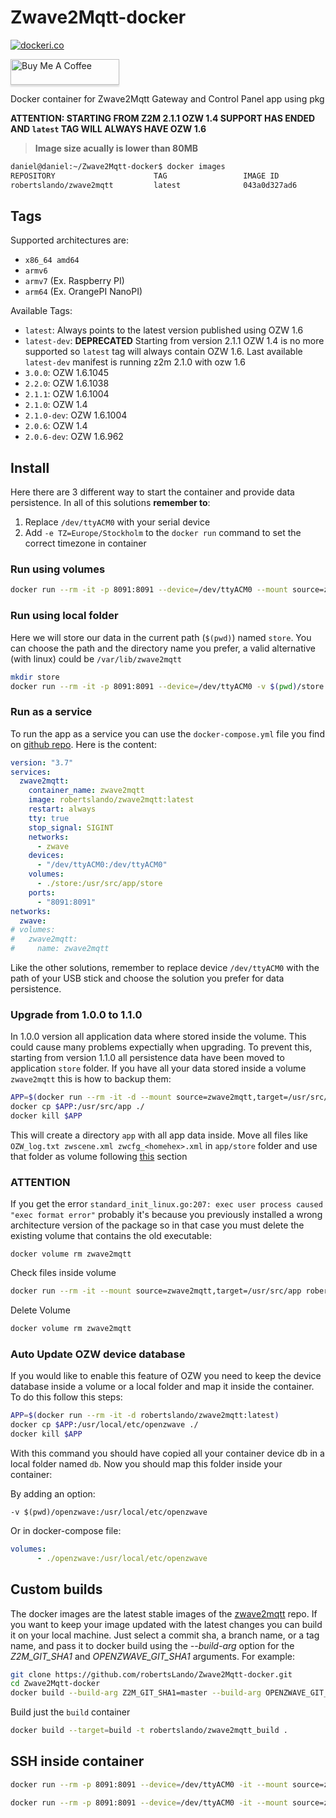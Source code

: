 # Zwave2Mqtt-docker

[![dockeri.co](https://dockeri.co/image/robertslando/zwave2mqtt)](https://hub.docker.com/r/robertslando/zwave2mqtt)

<a href="https://www.buymeacoffee.com/MVg9wc2HE" target="_blank"><img src="https://www.buymeacoffee.com/assets/img/custom_images/orange_img.png" alt="Buy Me A Coffee" style="height: 41px !important;width: 174px !important;box-shadow: 0px 3px 2px 0px rgba(190, 190, 190, 0.5) !important;-webkit-box-shadow: 0px 3px 2px 0px rgba(190, 190, 190, 0.5) !important;" ></a>

Docker container for Zwave2Mqtt Gateway and Control Panel app using pkg

**ATTENTION: STARTING FROM Z2M 2.1.1 OZW 1.4 SUPPORT HAS ENDED AND `latest` TAG WILL ALWAYS HAVE OZW 1.6**

> **Image size acually is lower than 80MB**

```bash
daniel@daniel:~/Zwave2Mqtt-docker$ docker images
REPOSITORY                      TAG                 IMAGE ID            CREATED             SIZE
robertslando/zwave2mqtt         latest              043a0d327ad6        2 minutes ago       76.7MB
```

## Tags

Supported architectures are:

- `x86_64 amd64`
- `armv6`
- `armv7` (Ex. Raspberry PI)
- `arm64` (Ex. OrangePI NanoPI)

Available Tags:

- `latest`: Always points to the latest version published using OZW 1.6
- `latest-dev`: **DEPRECATED** Starting from version 2.1.1 OZW 1.4 is no more supported so `latest` tag will always contain OZW 1.6. Last available `latest-dev` manifest is running z2m 2.1.0 with ozw 1.6
- `3.0.0`: OZW 1.6.1045
- `2.2.0`: OZW 1.6.1038
- `2.1.1`: OZW 1.6.1004
- `2.1.0`: OZW 1.4
- `2.1.0-dev`: OZW 1.6.1004
- `2.0.6`: OZW 1.4
- `2.0.6-dev`: OZW 1.6.962

## Install

Here there are 3 different way to start the container and provide data persistence. In all of this solutions **remember to**:

1. Replace `/dev/ttyACM0` with your serial device
2. Add `-e TZ=Europe/Stockholm` to the `docker run` command to set the correct timezone in container

### Run using volumes

```bash
docker run --rm -it -p 8091:8091 --device=/dev/ttyACM0 --mount source=zwave2mqtt,target=/usr/src/app/store robertslando/zwave2mqtt:latest
```

### Run using local folder

Here we will store our data in the current path (`$(pwd)`) named `store`. You can choose the path and the directory name you prefer, a valid alternative (with linux) could be `/var/lib/zwave2mqtt`

```bash
mkdir store
docker run --rm -it -p 8091:8091 --device=/dev/ttyACM0 -v $(pwd)/store:/usr/src/app/store robertslando/zwave2mqtt:latest
```

### Run as a service

To run the app as a service you can use the `docker-compose.yml` file you find on [github repo](https://github.com/robertsLando/Zwave2Mqtt-docker/tree/master/compose/docker-compose.yml). Here is the content:

```yml
version: "3.7"
services:
  zwave2mqtt:
    container_name: zwave2mqtt
    image: robertslando/zwave2mqtt:latest
    restart: always
    tty: true
    stop_signal: SIGINT
    networks:
      - zwave
    devices:
      - "/dev/ttyACM0:/dev/ttyACM0"
    volumes:
      - ./store:/usr/src/app/store
    ports:
      - "8091:8091"
networks:
  zwave:
# volumes:
#   zwave2mqtt:
#     name: zwave2mqtt
```

Like the other solutions, remember to replace device `/dev/ttyACM0` with the path of your USB stick and choose the solution you prefer for data persistence.

### Upgrade from 1.0.0 to 1.1.0

In 1.0.0 version all application data where stored inside the volume. This could cause many problems expectially when upgrading. To prevent this, starting from version 1.1.0 all persistence data have been moved to application `store` folder. If you have all your data stored inside a volume `zwave2mqtt` this is how to backup them:

```bash
APP=$(docker run --rm -it -d --mount source=zwave2mqtt,target=/usr/src/app robertslando/zwave2mqtt:latest)
docker cp $APP:/usr/src/app ./
docker kill $APP
```

This will create a directory `app` with all app data inside. Move all files like `OZW_log.txt zwscene.xml zwcfg_<homehex>.xml` in `app/store` folder and use that folder as volume following [this](#run-using-local-folder) section

### ATTENTION

If you get the error `standard_init_linux.go:207: exec user process caused "exec format error"` probably it's because you previously installed a wrong architecture version of the package so in that case you must delete the existing volume that contains the old executable:

`docker volume rm zwave2mqtt`

Check files inside volume

```bash
docker run --rm -it --mount source=zwave2mqtt,target=/usr/src/app robertslando/zwave2mqtt:latest find /usr/src/app
```

Delete Volume

```bash
docker volume rm zwave2mqtt
```

### Auto Update OZW device database

If you would like to enable this feature of OZW you need to keep the device database inside a volume or a local folder and map it inside the container. To do this follow this steps:

```sh
APP=$(docker run --rm -it -d robertslando/zwave2mqtt:latest)
docker cp $APP:/usr/local/etc/openzwave ./
docker kill $APP
```

With this command you should have copied all your container device db in a local folder named `db`. Now you should map this folder inside your container:

By adding an option:

`-v $(pwd)/openzwave:/usr/local/etc/openzwave`

Or in docker-compose file:

```yml
volumes:
      - ./openzwave:/usr/local/etc/openzwave
```

## Custom builds

The docker images are the latest stable images of the [zwave2mqtt](https://github.com/OpenZWave/Zwave2Mqtt) repo. If you want to keep your image updated with the latest changes you can build it on your local machine. Just select a commit sha, a branch name, or a tag name, and pass it to docker build using the *--build-arg* option for the *Z2M_GIT_SHA1* and *OPENZWAVE_GIT_SHA1* arguments. For example:

```bash
git clone https://github.com/robertsLando/Zwave2Mqtt-docker.git
cd Zwave2Mqtt-docker
docker build --build-arg Z2M_GIT_SHA1=master --build-arg OPENZWAVE_GIT_SHA1=master -t robertslando/zwave2mqtt:latest .
```

Build just the `build` container

```bash
docker build --target=build -t robertslando/zwave2mqtt_build .

```

## SSH inside container

```bash
docker run --rm -p 8091:8091 --device=/dev/ttyACM0 -it --mount source=zwave2mqtt,target=/usr/src/app robertslando/zwave2mqtt:latest sh
```

```bash
docker run --rm -p 8091:8091 --device=/dev/ttyACM0 -it --mount source=zwave2mqtt,target=/dist/pkg robertslando/zwave2mqtt_build sh
```
